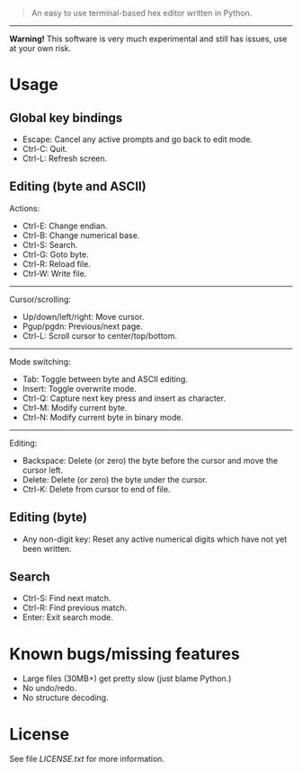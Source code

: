 
> An easy to use terminal-based hex editor written in Python.

***

**Warning!** This software is very much experimental and still has issues, use at your own risk.

# Usage

## Global key bindings

- Escape: Cancel any active prompts and go back to edit mode.
- Ctrl-C: Quit.
- Ctrl-L: Refresh screen.

## Editing (byte and ASCII)

Actions:

- Ctrl-E: Change endian.
- Ctrl-B: Change numerical base.
- Ctrl-S: Search.
- Ctrl-G: Goto byte.
- Ctrl-R: Reload file.
- Ctrl-W: Write file.

***

Cursor/scrolling:

- Up/down/left/right: Move cursor.
- Pgup/pgdn: Previous/next page.
- Ctrl-L: Scroll cursor to center/top/bottom.

***

Mode switching:

- Tab: Toggle between byte and ASCII editing.
- Insert: Toggle overwrite mode.
- Ctrl-Q: Capture next key press and insert as character.
- Ctrl-M: Modify current byte.
- Ctrl-N: Modify current byte in binary mode.

***

Editing:

- Backspace: Delete (or zero) the byte before the cursor and move the cursor left.
- Delete: Delete (or zero) the byte under the cursor.
- Ctrl-K: Delete from cursor to end of file.

## Editing (byte)

- Any non-digit key: Reset any active numerical digits which have not yet been written.

## Search

- Ctrl-S: Find next match.
- Ctrl-R: Find previous match.
- Enter: Exit search mode.

# Known bugs/missing features

- Large files (30MB+) get pretty slow (just blame Python.)
- No undo/redo.
- No structure decoding.

# License

See file _LICENSE.txt_ for more information.
